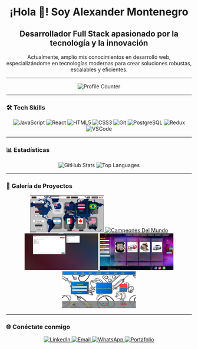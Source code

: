 <h1 align="center">¡Hola 👋! Soy Alexander Montenegro</h1>
<h2 align="center">Desarrollador Full Stack apasionado por la tecnología y la innovación</h2>
<p align="center">
  Actualmente, amplío mis conocimientos en desarrollo web, especializándome en tecnologías modernas para crear soluciones robustas, escalables y eficientes.  
</p>

---

<div align="center">
  <img src="https://profile-counter.glitch.me/AlexanderMontenegro/count.svg?" alt="Profile Counter" />
</div>

---

### 🛠️ **Tech Skills**
<div align="center">
  <img src="https://cdn.jsdelivr.net/gh/devicons/devicon/icons/javascript/javascript-original.svg" height="80" alt="JavaScript" />
  <img src="https://cdn.jsdelivr.net/gh/devicons/devicon/icons/react/react-original.svg" height="80" alt="React" />
  <img src="https://cdn.jsdelivr.net/gh/devicons/devicon/icons/html5/html5-original.svg" height="80" alt="HTML5" />
  <img src="https://cdn.jsdelivr.net/gh/devicons/devicon/icons/css3/css3-original.svg" height="80" alt="CSS3" />
  <img src="https://cdn.jsdelivr.net/gh/devicons/devicon/icons/git/git-original.svg" height="80" alt="Git" />
  <img src="https://cdn.jsdelivr.net/gh/devicons/devicon/icons/postgresql/postgresql-original.svg" height="80" alt="PostgreSQL" />
  <img src="https://cdn.jsdelivr.net/gh/devicons/devicon/icons/redux/redux-original.svg" height="80" alt="Redux" />
  <img src="https://cdn.jsdelivr.net/gh/devicons/devicon/icons/vscode/vscode-original.svg" height="80" alt="VSCode" />
</div>

---

### 📊 **Estadísticas**
<div align="center">
  <img src="https://github-readme-stats.vercel.app/api?username=AlexanderMontenegro&hide_title=true&hide_rank=false&show_icons=true&include_all_commits=true&count_private=true&theme=dark&locale=es&hide_border=true" height="150" alt="GitHub Stats" />
  <img src="https://github-readme-stats.vercel.app/api/top-langs?username=AlexanderMontenegro&locale=es&layout=compact&card_width=320&langs_count=6&theme=dark&hide_border=true" height="150" alt="Top Languages" />
</div>

---

### 🚀 **Galería de Proyectos**
<div align="center">
  <a href="https://github.com/AlexanderMontenegro/PI-Countries">
    <img src="https://github.com/AlexanderMontenegro/AlexanderMontenegro/blob/main/img/countri.png" width="200" height="100" alt="PI-Countries" />
  </a>
  <a href="https://github.com/AlexanderMontenegro/H-PF18B-CampeonesDelMundo">
    <img src="https://github.com/AlexanderMontenegro/AlexanderMontenegro/blob/main/img/campeonesdelmundo.png" width="200" height="100" alt="Campeones Del Mundo" />
  </a>
  <a href="https://github.com/AlexanderMontenegro/Chat-Socket.io">
    <img src="/img/chat1.png" width="200" height="100" alt="Chat App" />
  </a>
  <a href="https://github.com/AlexanderMontenegro/ERDE_DyC">
    <img src="/img/erde.png" width="200" height="100" alt="ERDE DyC" />
  </a>
  <a href="https://github.com/AlexanderMontenegro/Gestion_Turnos">
    <img src="/img/turnosmedicos.png" width="200" height="100" alt="Gestión de Turnos" />
  </a>
</div>

---

### 🌐 **Conéctate conmigo**
<div align="center">
  <a href="https://www.linkedin.com/in/alexander-montenegro/" target="_blank">
    <img src="https://img.shields.io/badge/LinkedIn-0077B5?style=for-the-badge&logo=linkedin&logoColor=white" alt="LinkedIn" />
  </a>
  <a href="mailto:alexandermontenegro0691@gmail.com" target="_blank">
    <img src="https://img.shields.io/badge/Email-D14836?style=for-the-badge&logo=gmail&logoColor=white" alt="Email" />
  </a>
  <a href="https://wa.me/+541134252407" target="_blank">
    <img src="https://img.shields.io/badge/WhatsApp-25D366?style=for-the-badge&logo=whatsapp&logoColor=white" alt="WhatsApp" />
  </a>
  <a href="https://portafolio-p9aq.onrender.com/" target="_blank">
    <img src="https://img.shields.io/badge/Portafolio-121212?style=for-the-badge&logo=netlify&logoColor=white" alt="Portafolio" />
  </a>
</div>
